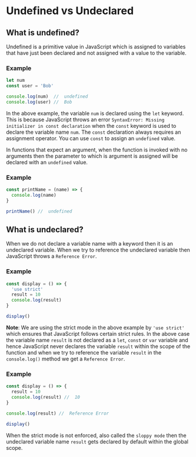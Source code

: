 # Undefined vs Undeclared

## What is undefined?

Undefined is a primitive value in JavaScript which is assigned to variables that have just been declared and not assigned with a value to the variable.

### Example

```javascript
let num
const user = 'Bob'

console.log(num)  //  undefined
console.log(user) //  Bob
```

In the above example, the variable `num` is declared using the `let` keyword. This is because JavaScript throws an error `SyntaxError: Missing initializer in const declaration` when the `const` keyword is used to declare the variable name `num`. The `const` declaration always requires an assignment operator. You can use `const` to assign an `undefined` value. 

In functions that expect an argument, when the function is invoked with no arguments then the parameter to which is argument is assigned will be declared with an `undefined` value.

### Example

```javascript
const printName = (name) => {
  console.log(name)
}

printName() //  undefined
```

## What is undeclared?

When we do not declare a variable name with a keyword then it is an undeclared variable. When we try to reference the undeclared variable then JavaScript throws a `Reference Error`.

### Example

```javascript
const display = () => {
  'use strict'
  result = 10
  console.log(result)
}

display()
```

**Note**: We are using the strict mode in the above example by `'use strict'` which ensures that JavaScript follows certain strict rules. In the above case the variable name `result` is not declared as a `let`, `const` or `var` variable and hence JavaScript never declares the variable `result` within the scope of the function and when we try to reference the variable `result` in the `console.log()` method we get a `Reference Error`.

### Example

```javascript
const display = () => {
  result = 10
  console.log(result) //  10
}

console.log(result) //  Reference Error

display()
```

When the strict mode is not enforced, also called the `sloppy mode` then the undeclared variable name `result` gets declared by default within the global scope.